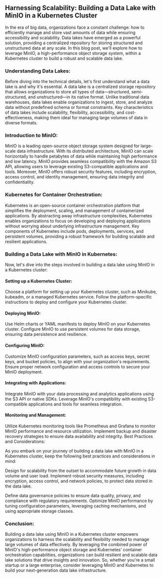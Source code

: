 ## Harnessing Scalability: Building a Data Lake with MinIO in a Kubernetes Cluster

In the era of big data, organizations face a constant challenge: how to efficiently manage and store vast amounts of data while ensuring accessibility and scalability. Data lakes have emerged as a powerful solution, providing a centralized repository for storing structured and unstructured data at any scale. In this blog post, we'll explore how to leverage MinIO, a high-performance object storage system, within a Kubernetes cluster to build a robust and scalable data lake.

### Understanding Data Lakes:

Before diving into the technical details, let's first understand what a data lake is and why it's essential. A data lake is a centralized storage repository that allows organizations to store all types of data—structured, semi-structured, and unstructured—in its native format. Unlike traditional data warehouses, data lakes enable organizations to ingest, store, and analyze data without predefined schema or format constraints. Key characteristics of data lakes include scalability, flexibility, accessibility, and cost-effectiveness, making them ideal for managing large volumes of data in diverse formats.

### Introduction to MinIO:

MinIO is a leading open-source object storage system designed for large-scale data infrastructure. With its distributed architecture, MinIO can scale horizontally to handle petabytes of data while maintaining high performance and low latency. MinIO provides seamless compatibility with the Amazon S3 API, allowing users to leverage existing S3-compatible applications and tools. Moreover, MinIO offers robust security features, including encryption, access control, and identity management, ensuring data integrity and confidentiality.

### Kubernetes for Container Orchestration:

Kubernetes is an open-source container orchestration platform that simplifies the deployment, scaling, and management of containerized applications. By abstracting away infrastructure complexities, Kubernetes enables organizations to focus on developing and deploying applications without worrying about underlying infrastructure management. Key components of Kubernetes include pods, deployments, services, and persistent volumes, providing a robust framework for building scalable and resilient applications.

### Building a Data Lake with MinIO in Kubernetes:

Now, let's dive into the steps involved in building a data lake using MinIO in a Kubernetes cluster:

#### Setting up a Kubernetes Cluster:

Choose a platform for setting up your Kubernetes cluster, such as Minikube, kubeadm, or a managed Kubernetes service.
Follow the platform-specific instructions to deploy and configure your Kubernetes cluster.
#### Deploying MinIO:

Use Helm charts or YAML manifests to deploy MinIO on your Kubernetes cluster.
Configure MinIO to use persistent volumes for data storage, ensuring data persistence and resilience.
#### Configuring MinIO:

Customize MinIO configuration parameters, such as access keys, secret keys, and bucket policies, to align with your organization's requirements.
Ensure proper network configuration and access controls to secure your MinIO deployment.
#### Integrating with Applications:

Integrate MinIO with your data processing and analytics applications using the S3 API or native SDKs.
Leverage MinIO's compatibility with existing S3-compatible applications and tools for seamless integration.
#### Monitoring and Management:

Utilize Kubernetes monitoring tools like Prometheus and Grafana to monitor MinIO performance and resource utilization.
Implement backup and disaster recovery strategies to ensure data availability and integrity.
Best Practices and Considerations:

As you embark on your journey of building a data lake with MinIO in a Kubernetes cluster, keep the following best practices and considerations in mind:

Design for scalability from the outset to accommodate future growth in data volume and user load.
Implement robust security measures, including encryption, access control, and network policies, to protect data stored in the data lake.

Define data governance policies to ensure data quality, privacy, and compliance with regulatory requirements.
Optimize MinIO performance by tuning configuration parameters, leveraging caching mechanisms, and using appropriate storage classes.

### Conclusion:

Building a data lake using MinIO in a Kubernetes cluster empowers organizations to harness the scalability and flexibility needed to manage large volumes of data effectively. By leveraging the combined power of MinIO's high-performance object storage and Kubernetes' container orchestration capabilities, organizations can build resilient and scalable data lake solutions that drive insights and innovation. So, whether you're a small startup or a large enterprise, consider leveraging MinIO and Kubernetes to build your next-generation data lake infrastructure.